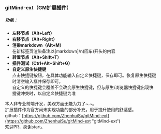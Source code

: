 ### gitMind-ext（GM扩展插件）
##### 功能：
- **左移节点（Alt+Left）**
- **右移节点（Alt+Right）**
- **渲染markdown（Alt+M）**<br>
在新标签页渲染备注以[markdown]/n(回车)开头的内容
- **转置节点（Alt+Shift+T）**
- **插件测试（Ctrl+Alt+Shift+G）**
- **自定义原生快捷键**<br>
点击快捷键按钮，在具体功能输入自定义快捷键，保存即可。恢复原生快捷键时清空输入框并保存即可。<br>
自定义的快捷键会覆盖不会改变原生快捷键，但与原生/浏览器快捷键出现快捷键冲突时，以自定义快捷键为准

本人非专业前端开发，美观方面无能为力了\~.\~。<br>
扩展插件作为官方尚未实现功能的部分补充，用于提升使用的舒适感。<br>
github：[https://github.com/ZhenhuiSu/gitMind-ext](https://github.com/ZhenhuiSu/gitMind-ext "gitMind-ext")<br>
欢迎PR，感谢start。
